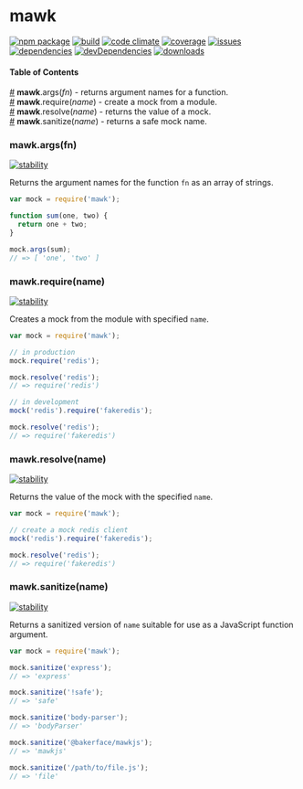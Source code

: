 # mawk
[![npm package](https://badge.fury.io/js/mawk.svg)](http://badge.fury.io/js/mawk)
[![build](https://travis-ci.org/bakerface/mawkjs.svg?branch=master)](https://travis-ci.org/bakerface/mawkjs)
[![code climate](https://codeclimate.com/github/bakerface/mawkjs/badges/gpa.svg)](https://codeclimate.com/github/bakerface/mawkjs)
[![coverage](https://codeclimate.com/github/bakerface/mawkjs/badges/coverage.svg)](https://codeclimate.com/github/bakerface/mawkjs/coverage)
[![issues](https://img.shields.io/github/issues/bakerface/mawkjs.svg)](https://github.com/bakerface/mawkjs/issues)
[![dependencies](https://david-dm.org/bakerface/mawkjs.svg)](https://david-dm.org/bakerface/mawkjs)
[![devDependencies](https://david-dm.org/bakerface/mawkjs/dev-status.svg)](https://david-dm.org/bakerface/mawkjs#info=devDependencies)
[![downloads](http://img.shields.io/npm/dm/mawk.svg)](https://www.npmjs.com/package/mawk)

#### Table of Contents
[#](#mawkargsfn) **mawk**.args(*fn*) - returns argument names for a function.
<br>
[#](#mawkrequirename) **mawk**.require(*name*) - create a mock from a module.
<br>
[#](#mawkresolvename) **mawk**.resolve(*name*) - returns the value of a mock.
<br>
[#](#mawksanitizename) **mawk**.sanitize(*name*) - returns a safe mock name.
<br>

### mawk.args(fn)
[![stability](https://img.shields.io/badge/stability-experimental-orange.svg)](#mawkargsfn)

Returns the argument names for the function `fn` as an array of strings.

``` javascript
var mock = require('mawk');

function sum(one, two) {
  return one + two;
}

mock.args(sum);
// => [ 'one', 'two' ]
```

### mawk.require(name)
[![stability](https://img.shields.io/badge/stability-experimental-orange.svg)](#mawkrequirename)

Creates a mock from the module with specified `name`.

``` javascript
var mock = require('mawk');

// in production
mock.require('redis');

mock.resolve('redis');
// => require('redis')

// in development
mock('redis').require('fakeredis');

mock.resolve('redis');
// => require('fakeredis')
```

### mawk.resolve(name)
[![stability](https://img.shields.io/badge/stability-experimental-orange.svg)](#mawkresolvename)

Returns the value of the mock with the specified `name`.

``` javascript
var mock = require('mawk');

// create a mock redis client
mock('redis').require('fakeredis');

mock.resolve('redis');
// => require('fakeredis')
```

### mawk.sanitize(name)
[![stability](https://img.shields.io/badge/stability-experimental-orange.svg)](#mawksanitizename)

Returns a sanitized version of `name` suitable for use as a JavaScript function argument.

``` javascript
var mock = require('mawk');

mock.sanitize('express');
// => 'express'

mock.sanitize('!safe');
// => 'safe'

mock.sanitize('body-parser');
// => 'bodyParser'

mock.sanitize('@bakerface/mawkjs');
// => 'mawkjs'

mock.sanitize('/path/to/file.js');
// => 'file'
```

